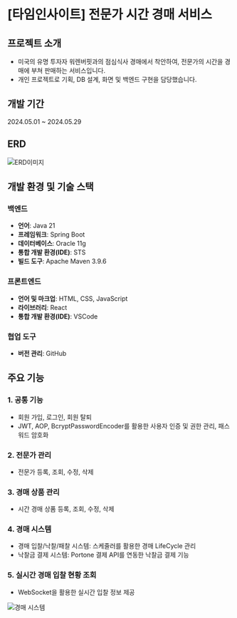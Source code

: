 # [타임인사이트] 전문가 시간 경매 서비스
## 프로젝트 소개
- 미국의 유명 투자자 워렌버핏과의 점심식사 경매에서 착안하여, 전문가의 시간을 경매에 부쳐 판매하는 서비스입니다.
- 개인 프로젝트로 기획, DB 설계, 화면 및 백엔드 구현을 담당했습니다.

## 개발 기간
2024.05.01 ~ 2024.05.29

## ERD
![ERD이미지](https://github.com/sprintkim/TimeInsight/blob/6901ef1bf51769592d54e5e7ac8a6711724b472e/Timeinsight_erd.png)

## 개발 환경 및 기술 스택
### 백엔드
- **언어**: Java 21
- **프레임워크**: Spring Boot
- **데이터베이스**: Oracle 11g
- **통합 개발 환경(IDE)**: STS
- **빌드 도구**: Apache Maven 3.9.6

### 프론트엔드
- **언어 및 마크업**: HTML, CSS, JavaScript
- **라이브러리**: React
- **통합 개발 환경(IDE)**: VSCode

### 협업 도구
- **버전 관리**: GitHub

## 주요 기능
### 1. 공통 기능
  - 회원 가입, 로그인, 회원 탈퇴
  - JWT, AOP, BcryptPasswordEncoder를 활용한 사용자 인증 및 권한 관리, 패스워드 암호화

### 2. 전문가 관리
  - 전문가 등록, 조회, 수정, 삭제
  
### 3. 경매 상품 관리
  - 시간 경매 상품 등록, 조회, 수정, 삭제

### 4. 경매 시스템
  - 경매 입찰/낙찰/패찰 시스템: 스케줄러를 활용한 경매 LifeCycle 관리
  - 낙찰금 결제 시스템: Portone 결제 API를 연동한 낙찰금 결제 기능

### 5. 실시간 경매 입찰 현황 조회
  - WebSocket을 활용한 실시간 입찰 정보 제공

![경매 시스템](https://github.com/sprintkim/TimeInsight/blob/11173c7cf151cdec984fa954e51a807878bc478f/%EA%B2%BD%EB%A7%A4%20%ED%94%84%EB%A1%9C%EC%84%B8%EC%8A%A4.png)
